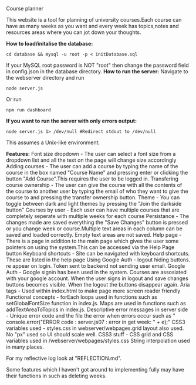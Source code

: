 Course planner

This website is a tool for planning of university courses.Each course can have as many weeks as you want and every week has topics,notes and resources areas where you can jot down your thoughts.

**How to load/initalise the database:**
```
cd database && mysql -u root -p < initDatabase.sql
```
If your MySQL root password is NOT "root" then change the password field in config.json in the database directory.
**How to run the server:**
Navigate to the webserver directory and run
```
node server.js
```
Or run
```
npm run dashboard
```
**If you want to run the server with only errors output:**
```
node server.js 1> /dev/null #Redirect stdout to /dev/null
```
This assumes a Unix-like environment.

**Features:**
Font size dropdown - The user can select a font size from a dropdown list and all the text on the page will change size accordingly
Adding courses - The user can add a course by typing the name of the course in the box named "Course Name" and pressing enter or clicking the button "Add Course".This requires the user to be logged in.
Transfering course ownership - The user can give the course with all the contents of the course to another user by typing the email of who they want to give the course to and pressing the transfer ownership button.
Theme - You can toggle between dark and light themes by pressing the "Join the darkside button"
Courses by user - Each user can have multiple courses that are completely seperate with multiple weeks for each course
Persistance -  The changes made are saved everything the "Save Changes" button is pressed or you change week or course.Multiple text areas in each column can be saved and loaded correctly. Empty text areas are not saved.
Help page - There is a page in addition to the main page which gives the user some pointers on using the system.This can be accessed via the Help Page button
Keyboard shortcuts - Site can be navigated with keyboard shortcuts. These are listed in the help page
Using Google Auth - logout hiding buttons. re appear on login. Token sent to backend not sending user email.
Google Auth - Google signin has been used in the system. Courses are assosiated with your google account. When the user signs in logout and save changes buttons becomes visible. When the logout the buttons disappear again.
Aria tags - Used within index.html to make page more screen reader friendly
Functional concepts - forEach loops used in functions such as  setGlobalFontSize function in index.js. Maps are used in functions such as addTextAreaToTopics in index.js.
Descriptive error messages in server side - Unique error code and the file the error when errors occur such as "        console.error("ERROR code : server.js07 : error in get week: " + e);"
CSS3 variables used - styles.css in webserver/webpages.grid layout also used. No "px" used so UI should scale well.
CSS3 stuff - CSS grid and CSS variables used in /webserver/webpages/styles.css
String interpolation used in many places.

For my reflective log look at "REFLECTION.md".

Some features which I haven't got around to implementing fully may have their functions in such as deleting weeks.

